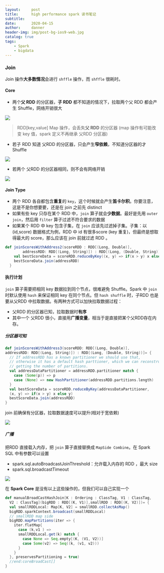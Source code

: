 ```yaml
---
layout:     post
title:      high performance spark 读书笔记
subtitle:   
date:       2020-04-15
author:     danner
header-img: img/post-bg-ios9-web.jpg
catalog: true
tags:
    - Spark
    - bigdata
---
```


### Join

Join 操作**大多数情况**会进行 `shffle` 操作，而 `shffle` 很耗时。

#### Core

- 两个**父 RDD** 的分区器，**子 RDD** 都不知道的情况下，拉取两个父 RDD 都会产生 Shuffle，网络开销很大

![](https://vendanner.github.io/img/Spark/join_all_shuffle.png) 

> RDD[key,value] Map 操作，会丢失**父 RDD** 的分区器 (map 操作有可能改变 key 值，spark 定义不再继承 父RDD 分区器)

- 若子 RDD 知道 父RDD 的分区器，只会产生**窄依赖**，不知道分区器的才 Shuffle

![](https://vendanner.github.io/img/Spark/join_one_shuffle.png)

- 若两个 父RDD 的分区器相同，则不会有网络开销

![](https://vendanner.github.io/img/Spark/join_no_shuffle.png) 



#### Join Type

- 两个 RDD 各自都包含**重复**的 `key`，这个时候就会产生**笛卡尔积**。你要注意，这是不是你想要要，还是在 join 之前先 distinct
- 如果有些 key 只存在某个 RDD 中，`join` 算子就会**少数据**。最好是先用 `outer join`，然后用 `filter` 算子过滤不符合要求的数据
- 如果某个 RDD 中 key 包含子集，在 `join` 应该先过滤掉子集。子集：以(id,score) 数据格式为例，RDD 中 id 有很多score (key 重复)，但最终是想取得最大的 score，那么应该在 join 前就过滤 RDD 。

```scala
def joinScoresWithAddress2(scoreRDD : RDD[(Long, Double)],
        addressRDD: RDD[(Long, String)]) : RDD[(Long, (Double, String))]= {
    val bestScoreData = scoreRDD.reduceByKey((x, y) => if(x > y) x else y)
    bestScoreData.join(addressRDD)
  }
```



#### 执行计划

`join` 算子需要把相同 key 数据拉到同个节点，很难避免 Shuffle。Spark 中 `join` 时默认使用 `hash` 来保证相同 key 在同个节点。但 `hash shuffle` 时，子RDD 也是要从父RDD 中拉取数据。有两种方式可以加快拉取数据过程：

-  父RDD 的分区器已知，拉取数据时**有序**
- 其中一个 父RDD 很小，直接用**广播变量**，相当于是直接把某个父RDD存在内存。

##### 分区器可知

```scala
def joinScoresWithAddress3(scoreRDD: RDD[(Long, Double)],
addressRDD: RDD[(Long, String)]) : RDD[(Long, (Double, String))]= {
  // If addressRDD has a known partitioner we should use that,
  // otherwise it has a default hash parttioner, which we can reconstruct by
  // getting the number of partitions.
  val addressDataPartitioner = addressRDD.partitioner match {
    case (Some(p)) => p
    case (None) => new HashPartitioner(addressRDD.partitions.length)
  }
  val bestScoreData = scoreRDD.reduceByKey(addressDataPartitioner,
  (x, y) => if(x > y) x else y)
  bestScoreData.join(addressRDD)
}
```

join 前确保有分区器，拉取数据速度可以提升(相对于宽依赖)

![](https://vendanner.github.io/img/Spark/join_both_partitioner.png)

##### 广播

把RDD 直接载入内存，把 `join` 算子直接替换成 `MapSide Combine`。在 Spark SQL 中有参数可以设置

-  spark.sql.autoBroadcastJoinThreshold：允许载入内存的 RDD ，最大 size
- spark.sql.broadcastTimeout

![](https://vendanner.github.io/img/Spark/join_to_mapside.png)

在 **Spark Core** 是没有以上这些操作的，但我们可以自己实现一个

```scala
def manualBroadCastHashJoin[K : Ordering : ClassTag, V1 : ClassTag,
  V2 : ClassTag](bigRDD : RDD[(K, V1)],smallRDD : RDD[(K, V2)])= {
  val smallRDDLocal: Map[K, V2] = smallRDD.collectAsMap()
  bigRDD.sparkContext.broadcast(smallRDDLocal)
  // smallRDD map side
  bigRDD.mapPartitions(iter => {
    iter.flatMap{
      case (k,v1 ) =>
      smallRDDLocal.get(k) match {
        case None => Seq.empty[(K, (V1, V2))]
        case Some(v2) => Seq((k, (v1, v2)))
      }
    }
  }, preservesPartitioning = true)
  //end:coreBroadCast[]
}
```

